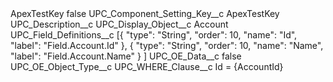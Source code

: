 <?xml version="1.0" encoding="UTF-8"?>
<CustomMetadata xmlns="http://soap.sforce.com/2006/04/metadata" xmlns:xsi="http://www.w3.org/2001/XMLSchema-instance" xmlns:xsd="http://www.w3.org/2001/XMLSchema">
    <label>ApexTestKey</label>
    <protected>false</protected>
    <values>
        <field>UPC_Component_Setting_Key__c</field>
        <value xsi:type="xsd:string">ApexTestKey</value>
    </values>
    <values>
        <field>UPC_Description__c</field>
        <value xsi:nil="true"/>
    </values>
    <values>
        <field>UPC_Display_Object__c</field>
        <value xsi:type="xsd:string">Account</value>
    </values>
    <values>
        <field>UPC_Field_Definitions__c</field>
        <value xsi:type="xsd:string">[{
		&quot;type&quot;: &quot;String&quot;,
		&quot;order&quot;: 10,
		&quot;name&quot;: &quot;Id&quot;,
		&quot;label&quot;: &quot;Field.Account.Id&quot;
	},
{
		&quot;type&quot;: &quot;String&quot;,
		&quot;order&quot;: 10,
		&quot;name&quot;: &quot;Name&quot;,
		&quot;label&quot;: &quot;Field.Account.Name&quot;
	}
]</value>
    </values>
    <values>
        <field>UPC_OE_Data__c</field>
        <value xsi:type="xsd:boolean">false</value>
    </values>
    <values>
        <field>UPC_OE_Object_Type__c</field>
        <value xsi:nil="true"/>
    </values>
    <values>
        <field>UPC_WHERE_Clause__c</field>
        <value xsi:type="xsd:string">Id = {AccountId}</value>
    </values>
</CustomMetadata>
